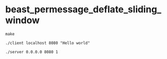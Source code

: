 # beast_permessage_deflate_sliding_window

```
make

./client localhost 8080 "Hello world"

./server 0.0.0.0 8080 1
```